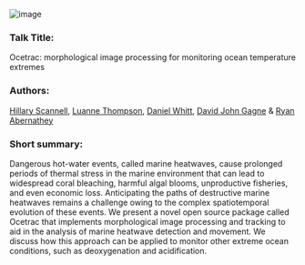 ![image](https://user-images.githubusercontent.com/22622585/115036612-ab8a0200-9e9b-11eb-9e03-03ebeaf50aff.png)

### Talk Title: 

Ocetrac: morphological image processing for monitoring ocean temperature extremes

### Authors: 

[Hillary Scannell](https://github.com/hscannell), [Luanne Thompson](https://github.com/luanne1213), [Daniel Whitt](https://github.com/danielwhitt), [David John Gagne](https://github.com/djgagne) & [Ryan Abernathey](https://github.com/rabernat)

### Short summary: 

Dangerous hot-water events, called marine heatwaves, cause prolonged periods of thermal stress in the marine environment that can lead to widespread coral bleaching, harmful algal blooms, unproductive fisheries, and even economic loss. Anticipating the paths of destructive marine heatwaves remains a challenge owing to the complex spatiotemporal evolution of these events. We present a novel open source package called Ocetrac that implements morphological image processing and tracking to aid in the analysis of marine heatwave detection and movement. We discuss how this approach can be applied to monitor other extreme ocean conditions, such as deoxygenation and acidification.
